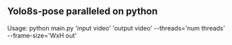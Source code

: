 <h2>Yolo8s-pose paralleled on python</h2>
Usage: python main.py 'input video' 'output video' --threads='num threads' --frame-size='WxH out'
